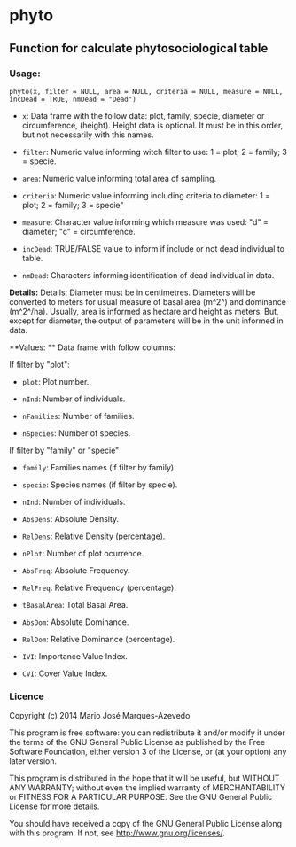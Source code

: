 # phyto

## Function for calculate phytosociological table

### Usage:

`phyto(x, filter = NULL, area = NULL, criteria = NULL, measure = NULL, incDead = TRUE, nmDead = "Dead")`

* `x`:	Data frame with the follow data: plot, family, specie, diameter or circumference, (height). Height data is optional. It must be in this order, but not necessarily with this names.

* `filter`:	Numeric value informing witch filter to use: 1 = plot; 2 = family; 3 = specie. 

* `area`:	Numeric value informing total area of sampling.

* `criteria`: Numeric value informing including criteria to diameter: 1 = plot; 2 = family; 3 = specie"

* `measure`: Character value informing which measure was used: "d" = diameter; "c" = circumference.

* `incDead`: TRUE/FALSE value to inform if include or not dead individual to table.

* `nmDead`: Characters informing identification of dead individual in data.

**Details:** Details: Diameter must be in centimetres. Diameters will be converted to meters for usual measure of basal area (m^2^) and dominance (m^2^/ha). Usually, area is informed as hectare and height as meters. But, except for diameter, the output of parameters will be in the unit informed in data.

**Values: ** Data frame with follow columns:

If filter by "plot":

* `plot`: Plot number.

* `nInd`: Number of individuals.

* `nFamilies`: Number of families.

* `nSpecies`: Number of species.

If filter by "family" or "specie"

* `family`: Families names (if filter by family).

* `specie`: Species names (if filter by specie).

* `nInd`: Number of individuals.

* `AbsDens`: Absolute Density.

* `RelDens`: Relative Density (percentage).

* `nPlot`: Number of plot ocurrence.

* `AbsFreq`: Absolute Frequency.

* `RelFreq`: Relative Frequency (percentage).

* `tBasalArea`: Total Basal Area.

* `AbsDom`: Absolute Dominance.

* `RelDom`: Relative Dominance (percentage).

* `IVI`: Importance Value Index.

* `CVI`: Cover Value Index.

### Licence

Copyright (c) 2014 Mario José Marques-Azevedo

This program is free software: you can redistribute it and/or modify
it under the terms of the GNU General Public License as published by
the Free Software Foundation, either version 3 of the License, or
(at your option) any later version.

This program is distributed in the hope that it will be useful,
but WITHOUT ANY WARRANTY; without even the implied warranty of
MERCHANTABILITY or FITNESS FOR A PARTICULAR PURPOSE.  See the
GNU General Public License for more details.

You should have received a copy of the GNU General Public License
along with this program.  If not, see <http://www.gnu.org/licenses/>.
